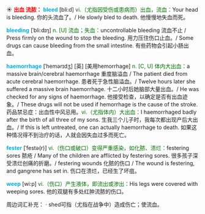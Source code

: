 ☀ <font color="red">**出血 流脓：**</font>
<font color="sky blue">**bleed**</font> [bli:d] 
<font color="rgb(227, 108, 9)">vi.（尤指因受伤或患病而）出血，流血：</font>Your head is bleeding. 你的头流血了。/ He slowly bled to death. 他慢慢地失血而死。
                      
<font color="sky blue">**bleeding**</font> [ˈbli:dɪŋ]
<font color="rgb(227, 108, 9)">n. [U] 流血；失血：</font>uncontrollable bleeding 流血不止 / Press firmly on the wound to stop the bleeding. 用力压住伤口止血。/ Some drugs can cause bleeding from the small intestine. 有些药物会引起小肠出血。

<font color="sky blue">**haemorrhage**</font> [ˈhemərɪdʒ]
[英] [美用hemorrhage]
<font color="rgb(227, 108, 9)">n. [C, U] 体内大出血：</font>a massive brain/cerebral haemorrhage 重度脑溢血 / The patient died from acute cerebral haemorrhage. 患者死于急性脑溢血。/ Twelve hours later she suffered a massive brain haemorrhage. 十二小时后她脑部大量出血。/ He was checked for any signs of haemorrhage. 他接受检查，以确定是否有出血迹象。/ These drugs will not be used if hemorrhage is the cause of the stroke. 药品禁忌症：出血性中风忌用。<font color="rgb(227, 108, 9)">vi.（尤指体内）大出血：</font>I haemorrhaged badly after the birth of all three of my sons. 生我三个儿子时，我每次都出现产后大出血。/ If this is left untreated, one can actually haemorrhage to death. 如果这种情况得不到治疗的话，人就会因失血过多而死亡。
           
<font color="sky blue">**fester**</font> [ˈfestə(r)]
<font color="rgb(227, 108, 9)">vi.（伤口或破口）变得严重感染，如化脓、溃烂：</font>festering sores 脓疮 / Many of the children are afflicted by festering sores. 很多孩子深受溃烂创痛的折磨。/ festering wounds 化脓的伤口 / The wound is festering, and gangrene has set in. 伤口在溃烂，已经生了坏疽。

<font color="sky blue">**weep**</font> [wi:p] 
<font color="rgb(227, 108, 9)">vi.（伤口）产生液体，即流出或渗出：</font>His legs were covered with weeping sores. 他的双腿有多处红肿流脓的伤口。

周边词汇补充：
· shed可指（尤指在战争中）造成伤亡；使流血。